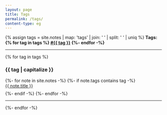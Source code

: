 ```yaml
---
layout: page
title: Tags
permalink: /tags/
content-type: eg
---
```


<style>
.category-content a {
    text-decoration: none;
    color: #4183c4;
}

.category-content a:hover {
    text-decoration: underline;
    color: #4183c4;
}
</style>

<main>
    {% assign tags =  site.notes | map: 'tags' | join: ' '  | split: ' ' | uniq %}
    <b>Tags:
    {% for tag in tags %}
        <a class="internal-link" href="{{ site.baseurl }}/tags/#{{ tag }}">#{{ tag }}</a>
    {%- endfor -%}
    </b>
    <hr>
    {% for tag in tags %}
        <div id="{{ tag }}"><h3 id="{{ tag }}">{{ tag | capitalize }}</h3>
        {%- for note in site.notes -%}
            {%- if note.tags contains tag -%}
                <li style="padding-bottom: 0.6em; list-style: none;"><a href="{{note.url}}">{{ note.title }}</a></li> 
            {%- endif -%}
        {%- endfor -%}
        </div>
        <hr>
    {%- endfor -%}
    <br/>
    <br/>
</main>